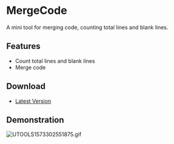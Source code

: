 # MergeCode
A mini tool for merging code, counting total lines and blank lines.

## Features
* Count total lines and blank lines
* Merge code

## Download
* [Latest Version](https://github.com/chenwenhang/MergeCode/releases)

## Demonstration
![UTOOLS1573302551875.gif](https://echo-picture.oss-cn-beijing.aliyuncs.com/UTOOLS1573302551875.gif)
